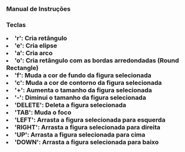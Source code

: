 <h3>Manual de Instruções<h3>
<p>Teclas<p>
<li>'r': Cria retângulo</li>
<li>'e': Cria elipse</li>
<li>'a': Cria arco</li>
<li>'o': Cria retângulo com as bordas arredondadas (Round Rectangle)</li>
<li>'f': Muda a cor de fundo da figura selecionada</li>
<li>'c': Muda a cor de contorno da figura selecionada</li>
<li>'+': Aumenta o tamanho da figura selecionada</li>
<li>'-': Diminui o tamanho da figura selecionada</li>
<li>'DELETE': Deleta a figura selecionada</li>
<li>'TAB': Muda o foco</li>
<li>'LEFT': Arrasta a figura selecionada para esquerda</li>
<li>'RIGHT': Arrasta a figura selecionada para direita</li>
<li>'UP': Arrasta a figura selecionada para cima</li>
<li>'DOWN': Arrasta a figura selecionada para baixo</li>
